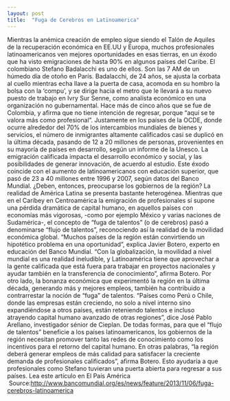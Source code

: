 ```yaml
---
layout: post
title:  "Fuga de Cerebros en Latinoamerica"
---
```


Mientras la anémica creación de empleo sigue siendo el Talón de Aquiles de la recuperación económica en EE.UU y Europa, muchos profesionales latinoamericanos ven mejores oportunidades en esas tierras, en un éxodo que ha visto emigraciones de hasta 90% en algunos países del Caribe.
El colombiano Stefano Badalacchi es uno de ellos. Son las 7 AM de un húmedo día de otoño en París. Badalacchi, de 24 años, se ajusta la corbata al cuello mientras echa llave a la puerta de casa, acomoda en su hombro la bolsa con la ‘compu’, y se dirige hacia el metro que le llevará a su nuevo puesto de trabajo en Ivry Sur Senne, como analista económico en una organización no gubernamental.
Hace más de cinco años que se fue de Colombia, y afirma que no tiene intención de regresar, porque “aquí se te valora más como profesional”.
Justamente en los países de la OCDE, donde ocurre alrededor del 70% de los intercambios mundiales de bienes y servicios, el número de inmigrantes altamente calificados casi se duplicó en la última década, pasando de 12 a 20 millones de personas, provenientes en su mayoría de países en desarrollo, según un informe de la Unesco. La emigración calificada impacta el desarrollo económico y social, y las posibilidades de generar innovación, de acuerdo al estudio.
Este éxodo coincide con el aumento de latinoamericanos con educación superior, que pasó de 23 a 40 millones entre 1996 y 2007, según datos del Banco Mundial.
¿Deben, entonces, preocuparse los gobiernos de la región?
La realidad de América Latina se presenta bastante heterogénea. Mientras que en el Caribey en Centroamérica la emigración de profesionales sí supone una pérdida dramática de capital humano, en aquellos países con economías más vigorosas, -como por ejemplo México y varias naciones de Sudamérica-, el concepto de “fuga de talentos” (o de cerebros) pasó a denominarse “flujo de talentos”, reconociendo así la realidad de la movilidad económica global.
“Muchos países de la región están convirtiendo un hipotético problema en una oportunidad”, explica Javier Botero, experto en educación del Banco Mundial.
“Con la globalización, la movilidad a nivel mundial es una realidad ineludible, y Latinoamérica tiene que aprovechar a la gente calificada que está fuera para trabajar en proyectos nacionales y ayudar también en la transferencia de conocimiento”, afirma Botero.
Por otro lado, la bonanza económica que experimentó la región en la última década, generando más y mejores empleos, también ha contribuido a contrarrestar la noción de “fuga” de talentos.
“Países como Perú o Chile, donde las empresas están creciendo, no solo a nivel interno sino expandiéndose a otros países, están reteniendo talentos e incluso atrayendo capital humano avanzado de otras regiones”, dice José Pablo Arellano, investigador sénior de Cieplan.
De todas formas, para que el “flujo de talentos” beneficie a los países latinoamericanos, los gobiernos de la región necesitan promover tanto las redes de conocimiento como los incentivos para el retorno del capital humano.
En otras palabras, “la región deberá generar empleos de más calidad para satisfacer la creciente demanda de profesionales calificados”, afirma Botero.
Esto ayudaría a que profesionales como Stefano tuvieran una puerta abierta para regresar a sus países.
Lea este artículo en El País América
 Source:http://www.bancomundial.org/es/news/feature/2013/11/06/fuga-cerebros-latinoamerica

